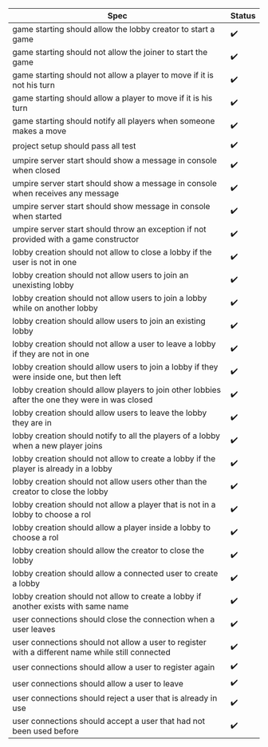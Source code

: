 |Spec|Status|
|----|------|
| game starting should allow the lobby creator to start a game | :heavy_check_mark: |
| game starting should not allow the joiner to start the game | :heavy_check_mark: |
| game starting should not allow a player to move if it is not his turn | :heavy_check_mark: |
| game starting should allow a player to move if it is his turn | :heavy_check_mark: |
| game starting should notify all players when someone makes a move | :heavy_check_mark: |
| project setup should pass all test | :heavy_check_mark: |
| umpire server start should show a message in console when closed | :heavy_check_mark: |
| umpire server start should show a message in console when receives any message | :heavy_check_mark: |
| umpire server start should show message in console when started | :heavy_check_mark: |
| umpire server start should throw an exception if not provided with a game constructor | :heavy_check_mark: |
| lobby creation should not allow to close a lobby if the user is not in one | :heavy_check_mark: |
| lobby creation should not allow users to join an unexisting lobby | :heavy_check_mark: |
| lobby creation should not allow users to join a lobby while on another lobby | :heavy_check_mark: |
| lobby creation should allow users to join an existing lobby | :heavy_check_mark: |
| lobby creation should not allow a user to leave a lobby if they are not in one | :heavy_check_mark: |
| lobby creation should allow users to join a lobby if they were inside one, but then left | :heavy_check_mark: |
| lobby creation should allow players to join other lobbies after the one they were in was closed | :heavy_check_mark: |
| lobby creation should allow users to leave the lobby they are in | :heavy_check_mark: |
| lobby creation should notify to all the players of a lobby when a new player joins | :heavy_check_mark: |
| lobby creation should not allow to create a lobby if the player is already in a lobby | :heavy_check_mark: |
| lobby creation should not allow users other than the creator to close the lobby | :heavy_check_mark: |
| lobby creation should not allow a player that is not in a lobby to choose a rol | :heavy_check_mark: |
| lobby creation should allow a player inside a lobby to choose a rol | :heavy_check_mark: |
| lobby creation should allow the creator to close the lobby | :heavy_check_mark: |
| lobby creation should allow a connected user to create a lobby | :heavy_check_mark: |
| lobby creation should not allow to create a lobby if another exists with same name | :heavy_check_mark: |
| user connections should close the connection when a user leaves | :heavy_check_mark: |
| user connections should not allow a user to register with a different name while still connected | :heavy_check_mark: |
| user connections should allow a user to register again | :heavy_check_mark: |
| user connections should allow a user to leave | :heavy_check_mark: |
| user connections should reject a user that is already in use | :heavy_check_mark: |
| user connections should accept a user that had not been used before | :heavy_check_mark: |
